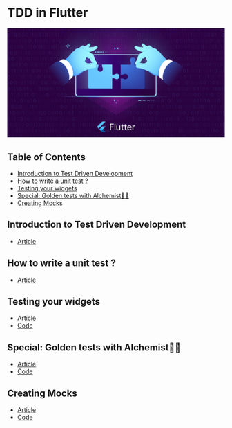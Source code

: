 # TDD in Flutter

<p align="left">
    <a href="https://rouxguillaume.medium.com/list/tdd-in-flutter-64d0d5f07854" target="_blank">
        <img src="https://raw.githubusercontent.com/TesteurManiak/tdd_in_flutter/main/cover.jpg" alt="TDD in Flutter" width="600">
    </a>
</p>

## Table of Contents

* [Introduction to Test Driven Development](#introduction-to-test-driven-development)
* [How to write a unit test ?](#how-to-write-a-unit-test-)
* [Testing your widgets](#testing-your-widgets)
* [Special: Golden tests with Alchemist🧙🏼](#special-golden-tests-with-alchemist)
* [Creating Mocks](#creating-mocks)

## Introduction to Test Driven Development

* [Article](https://itnext.io/tdd-in-flutter-part-1-introduction-to-test-driven-development-c130b9e82f36)

## How to write a unit test ?

* [Article](https://itnext.io/tdd-in-flutter-part-2-how-to-write-a-unit-test-8493044792f)

## Testing your widgets

* [Article](https://itnext.io/tdd-in-flutter-part-3-testing-your-widgets-c5e87d76a864)
* [Code](/testing_your_widgets)

## Special: Golden tests with Alchemist🧙🏼

* [Article](https://itnext.io/tdd-in-flutter-special-golden-tests-with-alchemist-ea8c96ff4dfe)
* [Code](/golden_tests_with_alchemist)

## Creating Mocks

* [Article](https://rouxguillaume.medium.com/tdd-in-flutter-part-4-creating-mocks-eb3b0a38bae0)
* [Code](/creating_mocks)